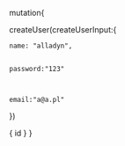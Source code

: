 mutation{

createUser(createUserInput:{

    name: "alladyn",


    password:"123"



    email:"a@a.pl"

})

{
id
}
}
